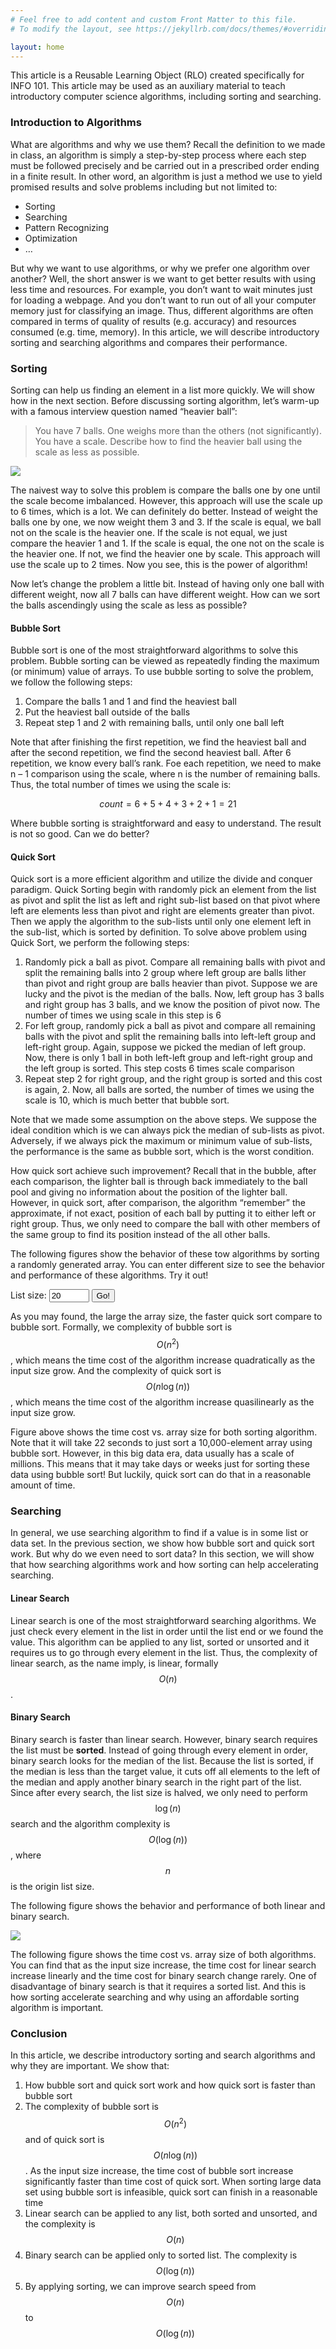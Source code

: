 ```yaml
---
# Feel free to add content and custom Front Matter to this file.
# To modify the layout, see https://jekyllrb.com/docs/themes/#overriding-theme-defaults

layout: home
---
```

<style>

div.tooltip {	
    position: absolute;			
    text-align: center;			
    width: 60px;					
    height: 28px;					
    padding: 2px;				
    font: 12px sans-serif;		
    background: lightsteelblue;	
    border: 0px;		
    border-radius: 8px;			
    pointer-events: none;			
}

</style>

<script src="https://d3js.org/d3.v5.min.js"></script>

<script src="sorting.js"></script>

<script type="text/javascript" async
  src="https://cdnjs.cloudflare.com/ajax/libs/mathjax/2.7.5/MathJax.js?config=TeX-MML-AM_CHTML">
</script>




This article is a Reusable Learning Object (RLO) created specifically for INFO 101. This article may be used as an auxiliary material to teach introductory computer science algorithms, including sorting and searching.

### Introduction to Algorithms

What are algorithms and why we use them? Recall the definition to we made in class, an algorithm is simply a step-by-step process where each step must be followed precisely and be carried out in a prescribed order ending in a finite result. In other word, an algorithm is just a method we use to yield promised results and solve problems including but not limited to: 

* Sorting
* Searching
* Pattern Recognizing 
* Optimization
* …

But why we want to use algorithms, or why we prefer one algorithm over another? Well, the short answer is we want to get better results with using less time and resources. For example, you don’t want to wait minutes just for loading a webpage. And you don’t want to run out of all your computer memory just for classifying an image. Thus, different algorithms are often compared in terms of quality of results (e.g. accuracy) and resources consumed (e.g. time, memory). In this article, we will describe introductory sorting and searching algorithms and compares their performance. 

### Sorting

Sorting can help us finding an element in a list more quickly. We will show how in the next section. Before discussing sorting algorithm, let’s warm-up with a famous interview question named “heavier ball”:

> You have 7 balls. One weighs more than the others (not significantly). You have a scale. Describe how to find the heavier ball using the scale as less as possible.

<img src="img/heavier_ball.jpg">

The naivest way to solve this problem is compare the balls one by one until the scale become imbalanced. However, this approach will use the scale up to 6 times, which is a lot. We can definitely do better. Instead of weight the balls one by one, we now weight them 3 and 3. If the scale is equal, we ball not on the scale is the heavier one. If the scale is not equal, we just compare the heavier 1 and 1. If the scale is equal, the one not on the scale is the heavier one. If not, we find the heavier one by scale. This approach will use the scale up to 2 times. Now you see, this is the power of algorithm!

Now let’s change the problem a little bit. Instead of having only one ball with different weight, now all 7 balls can have different weight. How can we sort the balls ascendingly using the scale as less as possible? 

#### Bubble Sort

Bubble sort is one of the most straightforward algorithms to solve this problem. Bubble sorting can be viewed as repeatedly finding the maximum (or minimum) value of arrays. To use bubble sorting to solve the problem, we follow the following steps:

1. Compare the balls 1 and 1 and find the heaviest ball
2. Put the heaviest ball outside of the balls 
3. Repeat step 1 and 2 with remaining balls, until only one ball left

Note that after finishing the first repetition, we find the heaviest ball and after the second repetition, we find the second heaviest ball. After 6 repetition, we know every ball’s rank. Foe each repetition, we need to make n – 1 comparison using the scale, where n is the number of remaining balls. Thus, the total number of times we using the scale is:

$$count = 6 + 5 + 4 + 3 + 2 + 1 = 21 $$

Where bubble sorting is straightforward and easy to understand. The result is not so good. Can we do better?

#### Quick Sort

Quick sort is a more efficient algorithm and utilize the divide and conquer paradigm. Quick Sorting begin with randomly pick an element from the list as pivot and split the list as left and right sub-list based on that pivot where left are elements less than pivot and right are elements greater than pivot. Then we apply the algorithm to the sub-lists until only one element left in the sub-list, which is sorted by definition. To solve above problem using Quick Sort, we perform the following steps:

1. Randomly pick a ball as pivot. Compare all remaining balls with pivot and split the remaining balls into 2 group where left group are balls lither than pivot and right group are balls heavier than pivot. Suppose we are lucky and the pivot is the median of the balls. Now, left group has 3 balls and right group has 3 balls, and we know the position of pivot now. The number of times we using scale in this step is 6
2. For left group, randomly pick a ball as pivot and compare all remaining balls with the pivot and split the remaining balls into left-left group and left-right group. Again, suppose we picked the median of left group. Now, there is only 1 ball in both left-left group and left-right group and the left group is sorted. This step costs 6 times scale comparison
3. Repeat step 2 for right group, and the right group is sorted and this cost is again, 2. Now, all balls are sorted, the number of times we using the scale is 10, which is much better that bubble sort. 

Note that we made some assumption on the above steps. We suppose the ideal condition which is we can always pick the median of sub-lists as pivot. Adversely, if we always pick the maximum or minimum value of sub-lists, the performance is the same as bubble sort, which is the worst condition.

How quick sort achieve such improvement? Recall that in the bubble, after each comparison, the lighter ball is through back immediately to the ball pool and giving no information about the position of the lighter ball. However, in quick sort, after comparison, the algorithm “remember” the approximate, if not exact, position of each ball by putting it to either left or right group. Thus, we only need to compare the ball with other members of the same group to find its position instead of the all other balls. 

The following figures show the behavior of these tow algorithms by sorting a randomly generated array. You can enter different size to see the behavior and performance of these algorithms. Try it out!




<div class="input">
    List size: <input type="number" name="quantity" min="20" max="100" id="arraySize" value="20" step="1">
    <input type="button" value="Go!" onclick="visualizeSorting()" id="run-sorting">
</div>
<div class="wrapper" name="BubbleSorting"> </div>
<div class="wrapper" name="QuickSorting"> </div>


<script>
var data = d3.range(20).map(function (d) {
        return Math.random();
    });
barchart(data, null, "Bubble Sorting");
barchart(data, null, "Quick Sorting");
</script>

As you may found, the large the array size, the faster quick sort compare to bubble sort. Formally, we complexity of bubble sort is $$O(n^2)$$, which means the time cost of the algorithm increase quadratically  as the input size grow. And the complexity of quick sort is $$O(n\log(n))$$, which means the time cost of the algorithm increase quasilinearly as the input size grow. 

<div class="wrapper" name="sortTime"> </div>
<script>
lineChartSorting("data/sorting_time.csv")
</script>

Figure above shows the time cost vs. array size for both sorting algorithm. Note that it will take 22 seconds to just sort a 10,000-element array using bubble sort. However, in this big data era, data usually has a scale of millions. This means that it may take days or weeks just for sorting these data using bubble sort! But luckily, quick sort can do that in a reasonable amount of time. 


### Searching

In general, we use searching algorithm to find if a value is in some list or data set. In the previous section, we show how bubble sort and quick sort work. But why do we even need to sort data? In this section, we will show that how searching algorithms work and how sorting can help accelerating searching. 

#### Linear Search

Linear search is one of the most straightforward searching algorithms. We just check every element in the list in order until the list end or we found the value. This algorithm can be applied to any list, sorted or unsorted and it requires us to go through every element in the list. Thus, the complexity of linear search, as the name imply, is linear, formally $$O(n)$$. 


#### Binary Search

Binary search is faster than linear search. However, binary search requires the list must be **sorted**. Instead of going through every element in order, binary search looks for the median of the list. Because the list is sorted, if the median is less than the target value, it cuts off all elements to the left of the median and apply another binary search in the right part of the list. Since after every search, the list size is halved, we only need to perform $$\log(n)$$ search and the algorithm complexity is $$O(\log(n))$$, where $$n$$ is the origin list size. 

The following figure shows the behavior and performance of both linear and binary search.  

<img src="img/search.gif">

The following figure shows the time cost vs. array size of both algorithms. You can find that as the input size increase, the time cost for linear search increase linearly and the time cost for binary search change rarely. One of disadvantage of binary search is that it requires a sorted list. And this is how sorting accelerate searching and why using an affordable sorting algorithm is important. 

<div class="wrapper" name="searchTime"></div>
<script>lineChartSearching("data/searching.csv")</script>

### Conclusion

In this article, we describe introductory sorting and search algorithms and why they are important. We show that:

1. How bubble sort and quick sort work and how quick sort is faster than bubble sort
2. The complexity of bubble sort is $$O(n^2)$$ and of quick sort is $$O(n\log(n))$$. As the input size increase, the time cost of bubble sort increase significantly faster than time cost of quick sort. When sorting large data set using bubble sort is infeasible, quick sort can finish in a reasonable time
3. Linear search can be applied to any list, both sorted and unsorted, and the complexity is $$O(n)$$
4. Binary search can be applied only to sorted list. The complexity is $$O(\log(n))$$
5. By applying sorting, we can improve search speed from $$O(n)$$ to $$O(\log(n))$$






